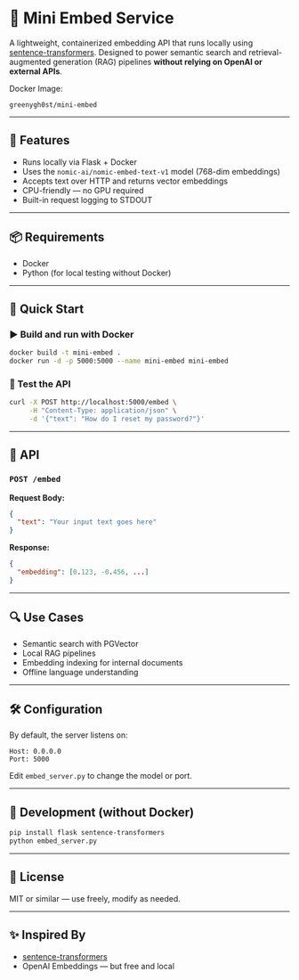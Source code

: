 # 🧠 Mini Embed Service

A lightweight, containerized embedding API that runs locally using [sentence-transformers](https://www.sbert.net/). Designed to power semantic search and retrieval-augmented generation (RAG) pipelines **without relying on OpenAI or external APIs**.

Docker Image:
```
greenygh0st/mini-embed
```

---

## 🚀 Features

- Runs locally via Flask + Docker
- Uses the `nomic-ai/nomic-embed-text-v1` model (768-dim embeddings)
- Accepts text over HTTP and returns vector embeddings
- CPU-friendly — no GPU required
- Built-in request logging to STDOUT

---

## 📦 Requirements

- Docker
- Python (for local testing without Docker)

---

## 🔧 Quick Start

### ▶️ Build and run with Docker

```bash
docker build -t mini-embed .
docker run -d -p 5000:5000 --name mini-embed mini-embed
```

### 📡 Test the API

```bash
curl -X POST http://localhost:5000/embed \
     -H "Content-Type: application/json" \
     -d '{"text": "How do I reset my password?"}'
```

---

## 🔄 API

### `POST /embed`

**Request Body:**
```json
{
  "text": "Your input text goes here"
}
```

**Response:**
```json
{
  "embedding": [0.123, -0.456, ...]
}
```

---

## 🔍 Use Cases

- Semantic search with PGVector
- Local RAG pipelines
- Embedding indexing for internal documents
- Offline language understanding

---

## 🛠️ Configuration

By default, the server listens on:

```
Host: 0.0.0.0
Port: 5000
```

Edit `embed_server.py` to change the model or port.

---

## 🧪 Development (without Docker)

```bash
pip install flask sentence-transformers
python embed_server.py
```

---

## 📝 License

MIT or similar — use freely, modify as needed.

---

## ✨ Inspired By

- [sentence-transformers](https://github.com/UKPLab/sentence-transformers)
- OpenAI Embeddings — but free and local
